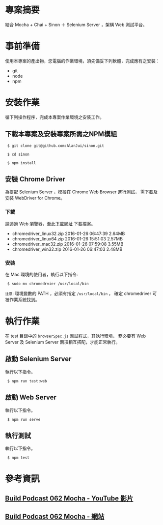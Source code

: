 # 專案摘要

結合 Mocha + Chai + Sinon ＋ Selenium Server ，架構 Web 測試平台。


# 事前準備

使用本專案的產出物，您電腦的作業環境，須先備妥下列軟體，完成應有之安裝：

 * git
 * node
 * npm
 
 
# 安裝作業

循下列操作程序，完成本專案作業環境之安裝工作。
 
## 下載本專案及安裝專案所需之NPM模組 
 
```
 $ git clone git@github.com:AlanJui/sinon.git

 $ cd sinon

 $ npm install
```

## 安裝 Chrome Driver

為搭配 Selenium Server ，模擬在 Chrome Web Browser 進行測試，
需下載及安裝 WebDriver for Chrome。

### 下載

請透過 Web 瀏覽器，至此[下載網址](https://sites.google.com/a/chromium.org/chromedriver/downloads)
下載檔案。

 * chromedriver_linux32.zip	2016-01-26 06:47:39	2.64MB	
 * chromedriver_linux64.zip	2016-01-26 15:51:03	2.57MB	
 * chromedriver_mac32.zip	2016-01-26 07:59:08	3.55MB	
 * chromedriver_win32.zip	2016-01-26 06:47:03	2.48MB	

### 安裝

在 Mac 環境的使用者，執行以下指令:

```
 $ sudo mv chromedrvier /usr/local/bin
```

`注意`: 環境變數的 PATH ，必須有指定 `/usr/local/bin` ，
確定 chromedriver 可被作業系統找到。


# 執行作業

在 test 目錄中的 `browserSpec.js` 測試程式，其執行環境，
務必要有 Web Server 及 Selenium Server 兩項相互搭配，才能正常執行。

## 啟動 Selenium Server
 
執行以下指令。

```
 $ npm run test:web
```

## 啟動 Web Server
 
執行以下指令。

```
 $ npm run serve
```

## 執行測試

執行以下指令。

```
 $ npm test
```


# 參考資訊

## [Build Podcast 062 Mocha - YouTube 影片](https://www.youtube.com/watch?v=Q8Jl85FJz4E)

## [Build Podcast 062 Mocha - 網站](https://build-podcast.com/mocha/)

